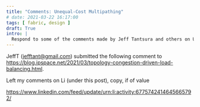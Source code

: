 ```yaml
---
title: "Comments: Unequal-Cost Multipathing"
# date: 2021-03-22 16:17:00
tags: [ fabric, design ]
draft: True
intro: |
  Respond to some of the comments made by Jeff Tantsura and others on UCMP topic
---
```

JeffT (jefftant@gmail.com) submitted the following comment to https://blog.ipspace.net/2021/03/topology-congestion-driven-load-balancing.html.

Left my comments on Li (under this post), copy, if of value

https://www.linkedin.com/feed/update/urn:li:activity:6775742414645665792/